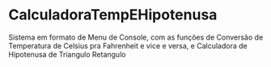 # CalculadoraTempEHipotenusa
Sistema em formato de Menu de Console, com as funções de Conversão de Temperatura de Celsius pra Fahrenheit e vice e versa, e Calculadora de Hipotenusa de Triangulo Retangulo

